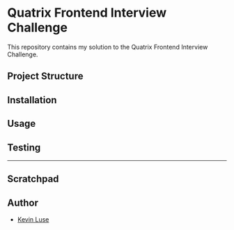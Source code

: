 # Quatrix Frontend Interview Challenge

This repository contains my solution to the Quatrix Frontend Interview Challenge.

## Project Structure

## Installation

## Usage

## Testing


---

## Scratchpad


## Author

- [Kevin Luse](https://github.com/kevinscud)
